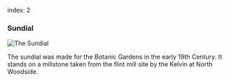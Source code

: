 index: 2

### Sundial

![The Sundial](sundial.jpg)

The sundial was made for the Botanic Gardens in
the early 19th Century. It stands on a millstone
taken from the flint mill site by the Kelvin at
North Woodside.
